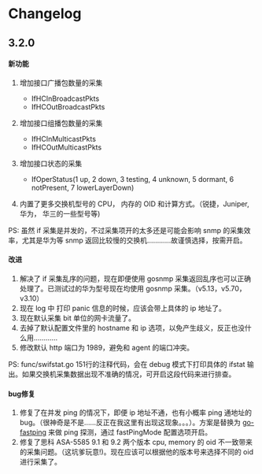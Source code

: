 # Changelog #
## 3.2.0 ##
#### 新功能 ####
1. 增加接口广播包数量的采集
	* IfHCInBroadcastPkts
	* IfHCOutBroadcastPkts

2. 增加接口组播包数量的采集
	* IfHCInMulticastPkts
	* IfHCOutMulticastPkts

3. 增加接口状态的采集
	* IfOperStatus(1 up, 2 down, 3 testing, 4 unknown, 5 dormant, 6 notPresent, 7 lowerLayerDown)

4. 内置了更多交换机型号的 CPU， 内存的 OID 和计算方式。（锐捷，Juniper, 华为， 华三的一些型号等)

PS: 虽然 if 采集是并发的，不过采集项开的太多还是可能会影响 snmp 的采集效率，尤其是华为等 snmp 返回比较慢的交换机…………故谨慎选择，按需开启。

#### 改进 ####
1. 解决了 if 采集乱序的问题，现在即便使用 gosnmp 采集返回乱序也可以正确处理了。已测试过的华为型号现在均使用 gosnmp 采集。（v5.13，v5.70，v3.10）
2. 现在 log 中 打印 panic 信息的时候，应该会带上具体的 ip 地址了。
3. 现在默认采集 bit 单位的网卡流量了。
4. 去掉了默认配置文件里的 hostname 和 ip 选项，以免产生歧义，反正也没什么用…………
5. 修改默认 http 端口为 1989，避免和 agent 的端口冲突。

PS: func/swifstat.go 151行的注释代码，会在 debug 模式下打印具体的 ifstat 输出。如果交换机采集数据出现不准确的情况，可开启这段代码来进行排查。

#### bug修复 ####
1. 修复了在并发 ping 的情况下，即便 ip 地址不通，也有小概率 ping 通地址的 bug。（很神奇是不是……反正在我这里有出现这现象。。。）。方案是替换为 [go-fastping](https://github.com/tatsushid/go-fastping) 来做 ping 探测，通过 fastPingMode 配置选项开启。
2. 修复了思科 ASA-5585 9.1 和 9.2 两个版本 cpu, memory 的 oid 不一致带来的采集问题。（这坑爹玩意!)。现在应该可以根据他的版本号来选择不同的 oid 进行采集了。